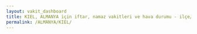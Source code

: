 ```yaml
---
layout: vakit_dashboard
title: KIEL, ALMANYA için iftar, namaz vakitleri ve hava durumu - ilçe/eyalet seç
permalink: /ALMANYA/KIEL/
---
```


<script type="text/javascript">
  var GLOBAL_COUNTRY = 'ALMANYA';
  var GLOBAL_CITY = 'KIEL';
  var GLOBAL_STATE = '';
  var lat = 72;
  var lon = 21;
</script>
